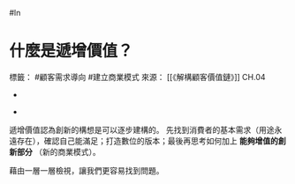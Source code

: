 #ln 
# 什麼是遞增價值？
標籤： #顧客需求導向 #建立商業模式
來源： [[《解構顧客價值鏈》]] CH.04

-

>

-

遞增價值認為創新的構想是可以逐步建構的。
先找到消費者的基本需求（用途永遠存在），確認自己能滿足；打造數位的版本；最後再思考如何加上 **能夠增值的創新部分** （新的商業模式）。

藉由一層一層檢視，讓我們更容易找到問題。